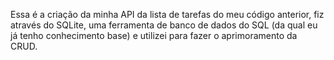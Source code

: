 Essa é a criação da minha API da lista de tarefas do meu código anterior, fiz através do SQLite, uma ferramenta de banco de dados do SQL (da qual eu já tenho conhecimento base) e utilizei para fazer o aprimoramento da CRUD.
